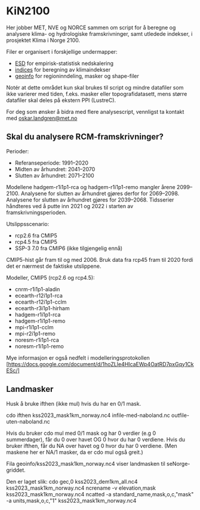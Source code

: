 # KiN2100

Her jobber MET, NVE og NORCE sammen om script for å beregne og analysere klima- og hydrologiske framskrivninger, 
samt utledede indekser, i prosjektet Klima i Norge 2100.

Filer er organisert i forskjellige undermapper:
- [ESD](ESD) for empirisk-statistisk nedskalering
- [indices](indices) for beregning av klimaindekser
- [geoinfo](geoinfo) for regioninndeling, masker og shape-filer

Notér at dette området kun skal brukes til script og mindre datafiler som ikke varierer med tiden, f.eks. masker eller topografidatasett, mens større datafiler skal deles på ekstern PPI (LustreC).

For deg som ønsker å bidra med flere analysescript, vennligst ta kontakt med oskar.landgren@met.no

## Skal du analysere RCM-framskrivninger?

Perioder:
- Referanseperiode: 1991–2020
- Midten av århundret: 2041–2070
- Slutten av århundret: 2071–2100

Modellene hadgem-r1i1p1-rca og hadgem-r1i1p1-remo mangler årene 2099–2100. Analysene for slutten av århundret gjøres derfor for 2069–2098. Analysene for slutten av århundret gjøres for 2039–2068. Tidsserier håndteres ved å putte inn 2021 og 2022 i starten av framskrivningsperioden.


Utslippsscenario:
- rcp2.6 fra CMIP5
- rcp4.5 fra CMIP5
- SSP-3 7.0 fra CMIP6 (ikke tilgjengelig ennå)

CMIP5-hist går fram til og med 2006. Bruk data fra rcp45 fram til 2020 fordi det er nærmest de faktiske utslippene.


Modeller, CMIP5 (rcp2.6 og rcp4.5): 
- cnrm-r1i1p1-aladin
- ecearth-r12i1p1-rca
- ecearth-r12i1p1-cclm
- ecearth-r3i1p1-hirham
- hadgem-r1i1p1-rca
- hadgem-r1i1p1-remo
- mpi-r1i1p1-cclm
- mpi-r2i1p1-remo
- noresm-r1i1p1-rca
- noresm-r1i1p1-remo


Mye informasjon er også nedfelt i modelleringsprotokollen [https://docs.google.com/document/d/1hoZLle4HIcaEWp4OatRD7pxGqy1CkESc/]

## Landmasker

Husk å bruke ifthen (ikke mul) hvis du har en 0/1 mask.

 cdo ifthen kss2023_mask1km_norway.nc4 infile-med-naboland.nc outfile-uten-naboland.nc

Hvis du bruker cdo mul med 0/1 mask og har 0 verdier (e.g 0 summerdager), får du 0 over havet OG 0 hvor du har 0 verdiene. Hvis du bruker ifthen, får du NA over havet og 0 hvor du har 0 verdiene. (Men maskene her er NA/1 masker, da er cdo mul også greit.)

Fila geoinfo/kss2023_mask1km_norway.nc4 viser landmasken til seNorge-griddet.

Den er laget slik: 
cdo gec,0 kss2023_dem1km_all.nc4 kss2023_mask1km_norway.nc4
ncrename -v elevation,mask kss2023_mask1km_norway.nc4
ncatted -a standard_name,mask,o,c,"mask" -a units,mask,o,c,"1" kss2023_mask1km_norway.nc4




